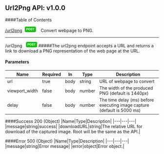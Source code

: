## Url2Png API: v1.0.0
####Table of Contents


[/url2png](#/url2png_post)&nbsp;&nbsp;![POST](/docs/images/post.png)&nbsp;&nbsp;&nbsp;&nbsp;Convert webpage to PNG.



***



<a id="/url2png_post">/url2png</a> &nbsp;&nbsp;![POST](/docs/images/post.png)
#####The url2png endpoint accepts a URL and returns a link to download a PNG representation of the web page at the URL.

#### Parameters
|Name|Required|In|Type|Description|
|---|---|---|---|---|
|url|true|body|string|URL of webpage to convert|
|viewport_width|false|body|number|The width of the produced PNG (default is 1440px)|
|delay|false|body|number|The time delay (ms) before executing image capture (default is 5000 ms)|



####Success 200 (Object)
|Name|Type|Description|
|---|---|---|
|message|string|success|
|downloadURL|string|The relative URL for download of the captured image. Root will be the same as the API.|

####Error 500 (Object)
|Name|Type|Description|
|---|---|---|
|message|string|Error message|
|error|object|Error object.|


